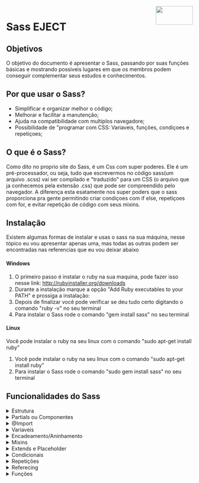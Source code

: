 <img src="https://sass-lang.com/assets/img/logos/logo-b6e1ef6e.svg" width="100px" height="50px" align="right">

<h1>Sass EJECT</h1>
<h2>Objetivos</h2>
<p>O objetivo do documento é apresentar o Sass, passando por suas funções básicas e mostrando possiveis lugares em que os membros podem conseguir complementar seus estudos e conhecimentos.</p>
<h2>Por que usar o Sass?</h2>
<ul>
    <li>Simplificar e organizar melhor o código;</li>
    <li>Melhorar e facilitar a manutenção;</li>
    <li>Ajuda na compatibilidade com multiplos navegadore;</li>
    <li>Possibilidade de "programar com CSS: Variaveis, funções, condiçoes e repetiçoes;</li>
</ul>
<h2>O que é o Sass?</h2>
<p>Como dito no proprio site do Sass, é um Css com super poderes. Ele é um pré-processador, ou seja, tudo que escrevermos no código sass(um arquivo .scss) vai ser compilado e "traduzido" para um CSS (o arquivo que ja conhecemos pela extensão .css) que pode ser compreendido pelo navegador. A diferença esta esatamente nos super poders que o sass proporciona pra gente permitindo criar condiçoes com if else, repetiçoes com for, e evitar repetição de código com seus mixins.</p>
<h2>Instalação</h2>
<p>Existem algumas formas de instalar e usas o sass na sua máquina, nesse tópico eu vou apresentar apenas uma, mas todas as outras podem ser encontradas nas referencias que eu vou deixar abaixo</p>
<h4>Windows</h4>
<ol>
    <li>O primeiro passo é instalar o ruby na sua maquina, pode fazer isso nesse link: <a href="http://rubyinstaller.org/downloads">http://rubyinstaller.org/downloads</a></li>
    <li>Durante a instalação marque a opção "Add Ruby executables to your PATH" e prossiga a instalação:</li>
    <li>Depois de finalizar  você pode verificar se deu tudo certo digitando o comando "ruby -v" no seu terminal</li>
    <li>Para instalar o Sass rode o comando "gem install sass" no seu terminal</li>
</ol>
<h4>Linux</h4>
<p>Você pode instalar o ruby na seu linux com o comando "sudo apt-get install ruby"</p>
<ol>
    <li>Você pode instalar o ruby na seu linux com o comando "sudo apt-get install ruby"</li>
    <li>Para instalar o Sass rode o comando "sudo gem install sass" no seu terminal</li>
</ol>
<h2>Funcionalidades do Sass</h2>


<details>
<summary>Estrutura</summary>
    <br>
    <img src="./img/pastas.png" align="right">
    <p> A estrutura conciste em na organização de arquivos e pastas. É comum que em algum momento da nossa aplicação tenhamos um código  CSS enorme, mesmo que aja um esforço constante em evitar isso.Por isso no sass é considerado uma boa pratica separar os arquivos em componentes para facilitar tanto a escrita do código durante o desenvolvimento quanto em manutenções posteriores. Ao final vc vai notar que mesmo com varios arquivos .scss a sua aplicação estará rodando apenas um arquivo CSS.
    <br>
    Podemos ver uma pasta CSS, nela criamos uma pasta chamada components que irá conter cada componente da aplicação. O arquivo main ficará dentro da pasta CSS, ele será o responsavel por receber os componentes e juntar em um unico arquivo. Ao fim vocës vão entender como isso vai acontecer. Lembrando que não é uma convenção, vc pode usar a estrutura que lhe agradar.</p>   
</details>
    
<details>
<summary>Partials ou Componentes</summary>
    <br>
    <p>Os componentes, também conhecidos como partials serão arquivos que não vão ser compilados. Por exemplo, nas nossas aplicações geralmente temos navbar, seção quem somos, parceiros e o footer. Criariamos um arquivo para cada ultilizando a extenção scss (_navbar.scss, _quemSomos.scss, _parceiro.scss e _footer.scss), mas eles não seriam compilados em arquivos css individuais. Esses aquivos serão importados dentro do nosso arquivo principal (main.scss ou style.scss)</p>
</details>

<details>
<summary>@Import</summary>
    <br>
    <p>Como dito no último tópico nó importaremos todos os arquivos para dentro do nosso arquivo principal, e para fazer isso usamos o @import</p>
    <blockquote>
    @import "_navbar";<br>
    @import "_quemSomos";<br>
    @import "_parceiros";<br>
    @import "_footer";
    </blockquote>
    <p>Assim nosso arquivo principal (main.scss ou style.scss) teria a unica responsabilidade de juntar todos os arquivos e compilar em um único CSS também</p>
</details>

<details>
<summary>Variaveis</summary>
    <br>
    <p>O uso de váriaveis ja é possivel no CSS moderno mas também é algo importante de freezar sobre o sass. Essa é uma funcionalidade muito valiosa .</p>
    <code>$nome_da_variavel : Conteúdo</code>
    <p>Podemos por exemplo definir cores, conteúdos de texto e números em variavel. Assim, sempre que quisermos usar aquele contúdo basta chamar a variavel.
    <br>
    A utilidade disso esta na manutenção, pois caso queira modificar o seu valor, so precisa modificar na variavel que ele será modificado em todos os lugares que foi usado</p>
</details>

<details>
<summary>Encadeamento/Aninhamento</summary>
    <p>É comum durante o dsenvolvimento nos depararmos com estruturas parecidas com essa:</p>
    <img src="./img/aninhamento_1.png" align="center">
    <p>E apesar ed comum a estrutura tem uma escrita trabalhosa e pouco produtiva, levando ao uso repetitivo do Ctrl+C Ctrl+v. Para resolver isso o sass vem cm uma funcionalidade de estrutura de aninhamento, veja o exemplo acima escrito em Sass:</p>
    <img src="./img/aninhamento_2.png" align="center">
    
</details>

<details>
<summary>Mixins</summary>
```
```
</details>

<details>
<summary>Extends e Placeholder</summary>
```
```
</details>

<details>
<summary>Condicionais</summary>
```
```
</details>

<details>
<summary>Repetições</summary>
```
```
</details>

<details>
<summary>Referecing</summary>
```
```
</details>

<details>
<summary>Funções</summary>
```
```
</details>
